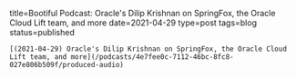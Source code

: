 
title=Bootiful Podcast: Oracle's Dilip Krishnan on SpringFox, the Oracle Cloud Lift team, and more
date=2021-04-29
type=post
tags=blog
status=published
~~~~~~
[(2021-04-29) Oracle's Dilip Krishnan on SpringFox, the Oracle Cloud Lift team, and more](/podcasts/4e7fee0c-7112-46bc-8fc8-027e806b509f/produced-audio) 
            
